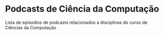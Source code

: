 # Podcasts de Ciência da Computação

Lista de episodios de podcasts relacionados a disciplinas do curso de Ciências da Computação
